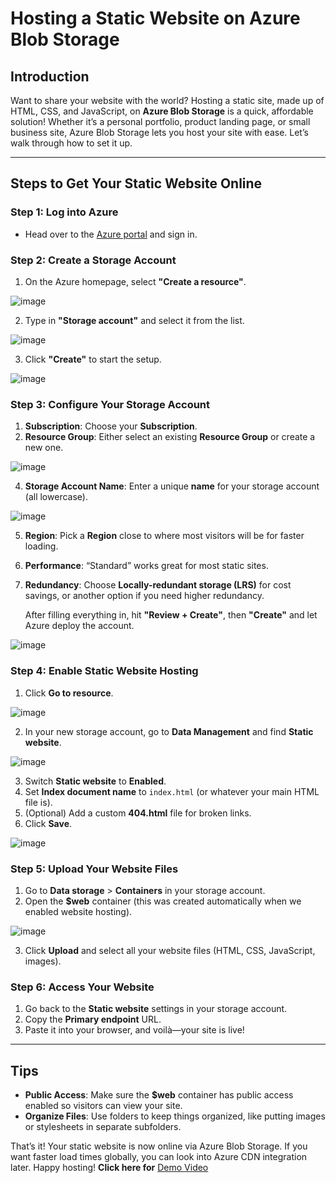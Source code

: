 # Hosting a Static Website on Azure Blob Storage

## Introduction

Want to share your website with the world? Hosting a static site, made up of HTML, CSS, and JavaScript, on **Azure Blob Storage** is a quick, affordable solution! Whether it’s a personal portfolio, product landing page, or small business site, Azure Blob Storage lets you host your site with ease. Let’s walk through how to set it up.

---

## Steps to Get Your Static Website Online

### **Step 1:** Log into Azure
   - Head over to the [Azure portal](https://portal.azure.com) and sign in.

### **Step 2:** Create a Storage Account
1. On the Azure homepage, select **"Create a resource"**.

![image](https://github.com/user-attachments/assets/069f4d78-c18d-4a74-b28f-75df066e18e2)

2. Type in **"Storage account"** and select it from the list.

![image](https://github.com/user-attachments/assets/ac7b02d6-08dc-45c7-bde8-64b7a478c52e)

3. Click **"Create"** to start the setup.

![image](https://github.com/user-attachments/assets/11da3c74-bf89-4c82-8503-7ac706c0a04b)


### **Step 3:** Configure Your Storage Account
1. **Subscription**: Choose your **Subscription**.
2. **Resource Group**: Either select an existing **Resource Group** or create a new one.

![image](https://github.com/user-attachments/assets/2b623fc3-ccc0-4992-bc0f-4f048b650d4b)

4. **Storage Account Name**: Enter a unique **name** for your storage account (all lowercase).

![image](https://github.com/user-attachments/assets/4452a2b5-c123-4e43-b158-016f855d5329)

5. **Region**: Pick a **Region** close to where most visitors will be for faster loading.
6. **Performance**: “Standard” works great for most static sites.
7. **Redundancy**: Choose **Locally-redundant storage (LRS)** for cost savings, or another option if you need higher redundancy.

   After filling everything in, hit **"Review + Create"**, then **"Create"** and let Azure deploy the account.

![image](https://github.com/user-attachments/assets/793a6e42-0937-4159-8d21-b45647024746)


### **Step 4:** Enable Static Website Hosting
1. Click **Go to resource**.

![image](https://github.com/user-attachments/assets/d828f8a7-50e6-4432-8306-ea3c3952d9cc)

2. In your new storage account, go to **Data Management** and find **Static website**.

![image](https://github.com/user-attachments/assets/60f91af2-9ff8-4094-9f76-57efb444fdd1)

  
3. Switch **Static website** to **Enabled**.
4. Set **Index document name** to `index.html` (or whatever your main HTML file is).
5. (Optional) Add a custom **404.html** file for broken links.
6. Click **Save**.

![image](https://github.com/user-attachments/assets/17a16301-6832-4a02-a5ae-f07d5a9444a5)


### **Step 5:** Upload Your Website Files
1. Go to **Data storage** > **Containers** in your storage account.
2. Open the **$web** container (this was created automatically when we enabled website hosting).

![image](https://github.com/user-attachments/assets/1b4ddc29-66fa-4d5e-bf15-820f410ecd23)

3. Click **Upload** and select all your website files (HTML, CSS, JavaScript, images).

### **Step 6:** Access Your Website
1. Go back to the **Static website** settings in your storage account.
2. Copy the **Primary endpoint** URL.
3. Paste it into your browser, and voilà—your site is live!

---

## Tips
- **Public Access**: Make sure the **$web** container has public access enabled so visitors can view your site.
- **Organize Files**: Use folders to keep things organized, like putting images or stylesheets in separate subfolders.

That’s it! Your static website is now online via Azure Blob Storage. If you want faster load times globally, you can look into Azure CDN integration later. Happy hosting!
**Click here for** [Demo Video](https://www.linkedin.com/posts/reya-josephine-a871a827b_azure-cloudcomputing-staticweb-activity-7258189056616890368-d53z?utm_source=share&utm_medium=member_desktop)
